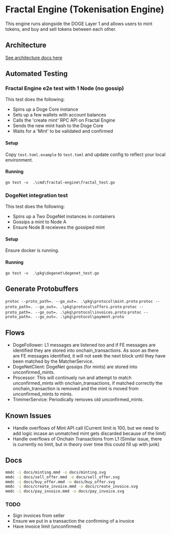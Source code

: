 # Fractal Engine (Tokenisation Engine)
This engine runs alongside the DOGE Layer 1 and allows users to mint tokens, and buy and sell tokens between each other.

## Architecture
[See architecture docs here](ARCHITECTURE.md)

## Automated Testing

### Fractal Engine e2e test with 1 Node (no gossip)
This test does the following: 
- Spins up a Doge Core instance
- Sets up a few wallets with account balances
- Calls the 'create mint' RPC API on Fractal Engine
- Sends the new mint hash to the Doge Core
- Waits for a 'Mint' to be validated and confirmed

#### Setup
Copy `test.toml.example` to `test.toml` and update config to reflect your local environment.

#### Running
`go test -v  .\cmd\fractal-engine\fractal_test.go`


### DogeNet integration test
This test does the following: 
- Spins up a Two DogeNet instances in containers
- Gossips a mint to Node A
- Ensure Node B receieves the gossiped mint

#### Setup
Ensure docker is running.

#### Running
`go test -v  .\pkg\dogenet\dogenet_test.go`

## Generate Protobuffers

`protoc --proto_path=. --go_out=. .\pkg\protocol\mint.proto`
`protoc --proto_path=. --go_out=. .\pkg\protocol\offers.proto`
`protoc --proto_path=. --go_out=. .\pkg\protocol\invoices.proto`
`protoc --proto_path=. --go_out=. .\pkg\protocol\payment.proto`

## Flows

- DogeFollower: L1 messages are listened too and if FE messages are identified they are stored into onchain_transactions. As soon as there are FE messages identified, it will not seek the next block until they have been matched by the MatcherService.
- DogeNetClient: DogeNet gossips (for mints) are stored into unconfirmed_mints.
- Processor: This will continuely run and attempt to match unconfirmed_mints with onchain_transactions, if matched correctly the onchain_transaction is removed and the mint is moved from unconfirmed_mints to mints.
- TrimmerService: Periodically removes old unconfirmed_mints.


## Known Issues

- Handle overflows of Mint API call (Current limit is 100, but we need to add logic incase an unmatched mint gets discarded because of the limit)
- Handle overflows of Onchain Transactions from L1 (Similar issue, there is currently no limit, but in theory over time this could fill up with junk)

## Docs

```sh
mmdc -i docs/minting.mmd -o docs/minting.svg
mmdc -i docs/sell_offer.mmd -o docs/sell_offer.svg
mmdc -i docs/buy_offer.mmd -o docs/buy_offer.svg
mmdc -i docs/create_invoice.mmd -o docs/create_invoice.svg
mmdc -i docs/pay_invoice.mmd -o docs/pay_invoice.svg
```

### TODO 

- Sign invoices from seller
- Ensure we put in a transaction the confirming of a invoice
- Have invoice limit (unconfirmed)

